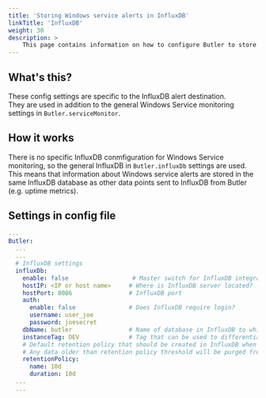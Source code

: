 ```yaml
---
title: 'Storing Windows service alerts in InfluxDB'
linkTitle: 'InfluxDB'
weight: 30
description: >
    This page contains information on how to configure Butler to store alert information in InfluxDB when Windows services stop or start.
---
```


## What's this?

These config settings are specific to the InfluxDB alert destination.  
They are used in addition to the general Windows Service monitoring settings in `Butler.serviceMonitor`.

## How it works

There is no specific InfluxDB conmfiguration for Windows Service monitoring, so the general InfluxDB in `Butler.influxDb` settings are used.  
This means that information about Windows service alerts are stored in the same InfluxDB database as other data points sent to InfluxDB from Butler (e.g. uptime metrics).

## Settings in config file

```yaml
---
Butler:
  ...
  ...
  # InfluxDB settings
  influxDb:
    enable: false                  # Master switch for InfluxDB integration. If false, no data will be sent to InfluxDB.
    hostIP: <IP or host name>     # Where is InfluxDB server located?
    hostPort: 8086                # InfluxDB port
    auth:
      enable: false               # Does InfluxDB require login?
      username: user_joe      
      password: joesecret
    dbName: butler                # Name of database in InfluxDB to which Butler's data is written
    instanceTag: DEV              # Tag that can be used to differentiate data from multiple Butler instances
    # Default retention policy that should be created in InfluxDB when Butler creates a new database there. 
    # Any data older than retention policy threshold will be purged from InfluxDB.
    retentionPolicy:
      name: 10d
      duration: 10d    
  ...  
  ...
```

